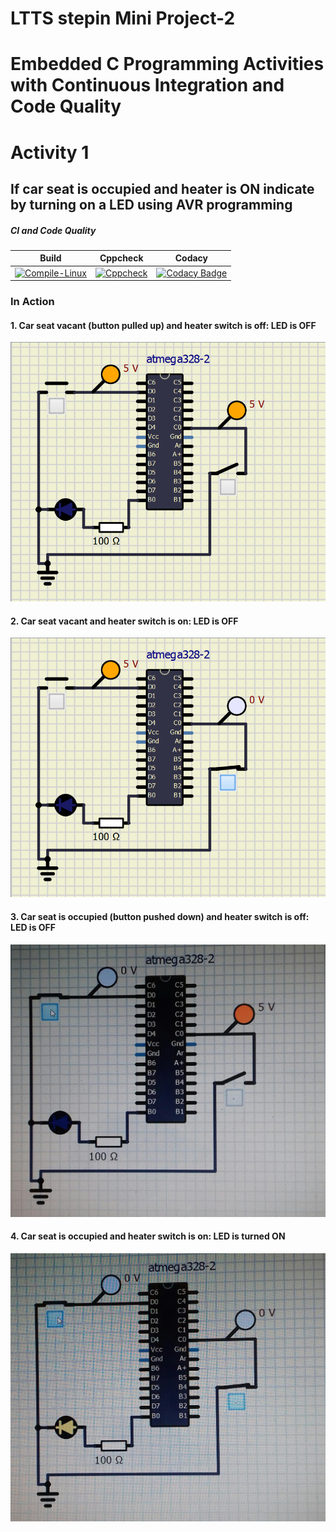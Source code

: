 # LTTS stepin Mini Project-2
# Embedded C Programming Activities with Continuous Integration and Code Quality

# Activity 1 
   ## If car seat is occupied and heater is ON indicate by turning on a LED using AVR programming

##### CI and Code Quality

|Build|Cppcheck|Codacy|
|:--:|:--:|:--:|
|[![Compile-Linux](https://github.com/99cherrys/Embedded-Activities/actions/workflows/compile.yml/badge.svg)](https://github.com/99cherrys/Embedded-Activities/actions/workflows/compile.yml)|[![Cppcheck](https://github.com/99cherrys/Embedded-Activities/actions/workflows/cppcheck.yml/badge.svg)](https://github.com/99cherrys/Embedded-Activities/actions/workflows/cppcheck.yml)| [![Codacy Badge](https://app.codacy.com/project/badge/Grade/e67c356d365c44ab8034f155c7f1e93a)](https://www.codacy.com/gh/99cherrys/Embedded-Activities/dashboard?utm_source=github.com&amp;utm_medium=referral&amp;utm_content=99cherrys/Embedded-Activities&amp;utm_campaign=Badge_Grade) |

### In Action

#### 1. Car seat vacant (button pulled up) and heater switch is off: LED is OFF
![OFF](Simulation/1.png)

#### 2. Car seat vacant and heater switch is on: LED is OFF
![OFF](Simulation/2.png)

#### 3. Car seat is occupied (button pushed down) and heater switch is off: LED is OFF
![OFF](Simulation/3.jpeg)

#### 4. Car seat is occupied and heater switch is on: LED is turned ON
![ON](Simulation/4.jpeg)




